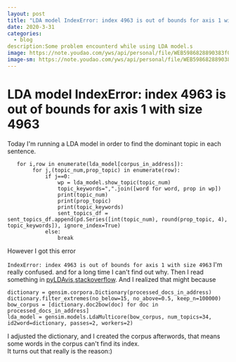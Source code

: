 ```yaml
---
layout: post
title: "LDA model IndexError: index 4963 is out of bounds for axis 1 with size 4963"
date: 2020-3-31
categories:
  - blog
description:Some problem encounterd while using LDA model.s
image: https://note.youdao.com/yws/api/personal/file/WEB5986828890383f08c9e80ac68f1bb750?method=download&shareKey=74123af89e050b12894d7079c6db5edc
image-sm: https://note.youdao.com/yws/api/personal/file/WEB5986828890383f08c9e80ac68f1bb750?method=download&shareKey=74123af89e050b12894d7079c6db5edc
---
```


# LDA model IndexError: index 4963 is out of bounds for axis 1 with size 4963

Today I'm running a LDA model in order to find the dominant topic in each sentence.

```
   for i,row in enumerate(lda_model[corpus_in_address]):
        for j,(topic_num,prop_topic) in enumerate(row):
            if j==0:
                wp = lda_model.show_topic(topic_num)
                topic_keywords=",".join([word for word, prop in wp])
                print(topic_num)
                print(prop_topic)
                print(topic_keywords)
                sent_topics_df = sent_topics_df.append(pd.Series([int(topic_num), round(prop_topic, 4), topic_keywords]), ignore_index=True)
            else:
                break
```
However I got this error

`
IndexError: index 4963 is out of bounds for axis 1 with size 4963
`
I'm really confused. and for a long time I can't find out why. Then I read something in [pyLDAvis](https://github.com/bmabey/pyLDAvis/issues/72),[stackoverflow](https://stackoverflow.com/questions/26812617/index-error-when-running-lda-in-gensim). And I realized that might because

```
dictionary = gensim.corpora.Dictionary(processed_docs_in_address)
dictionary.filter_extremes(no_below=15, no_above=0.5, keep_n=100000)
bow_corpus = [dictionary.doc2bow(doc) for doc in processed_docs_in_address]
lda_model = gensim.models.LdaMulticore(bow_corpus, num_topics=34, id2word=dictionary, passes=2, workers=2)

```

I adjusted the dictionary, and I created the corpus afterwords, that means some words in the corpus can't find its index.  
It turns out that really is the reason:)